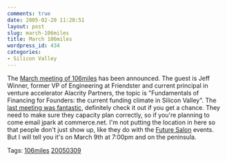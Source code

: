 ```yaml
---
comments: true
date: 2005-02-20 11:28:51
layout: post
slug: march-106miles
title: March 106miles
wordpress_id: 434
categories:
- Silicon Valley
---
```


The [March meeting of 106miles](http://106miles.blogspot.com/2005/02/march-106-announcement.html) has been announced. The guest is Jeff Winner, former VP of Engineering at Friendster and current principal in venture accelerator Alacrity Partners, the topic is "Fundamentals of Financing for Founders: the current funding climate in Silicon Valley". The [last meeting was fantastic](http://www.bitsplitter.net/blog/?p=419), definitely check it out if you get a chance.  They need to make sure they capacity plan correctly, so if you're planning to come email jpark at commerce.net.  I'm not putting the location in here so that people don't just show up, like they do with the [Future Salon](http://www.futuresalon.org/) events. But I will tell you it's on March 9th at 7:00pm and on the peninsula.

Tags: [106miles](http://technorati.com/tag/106miles) [20050309](http://technorati.com/tag/20050309)
